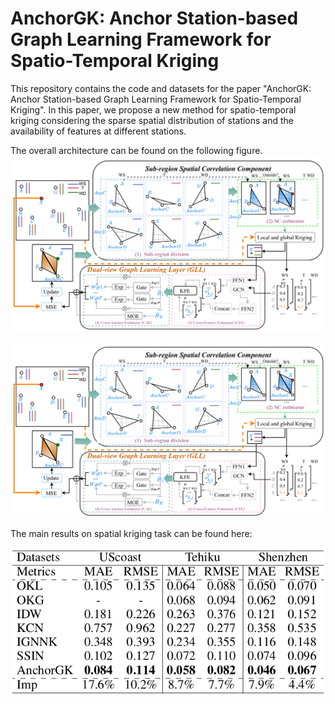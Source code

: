 # AnchorGK: Anchor Station-based Graph Learning Framework for Spatio-Temporal Kriging

This repository contains the code and datasets for the paper "AnchorGK: Anchor Station-based Graph Learning Framework for
Spatio-Temporal Kriging". In this paper, we propose a new method for spatio-temporal kriging considering the sparse spatial distribution of stations and the availability of features at different stations.

The overall architecture can be found on the following figure.
![1 Architecture](Fig/arch.png)

<p align="center">
  <img src="Fig/arch.png" alt="1 Architecture">
</p>

The main results on spatial kriging task can be found here:

![2 Result](Fig/results_AnchorGK.png)

